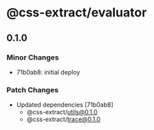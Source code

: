 # @css-extract/evaluator

## 0.1.0

### Minor Changes

- 71b0ab8: initial deploy

### Patch Changes

- Updated dependencies [71b0ab8]
  - @css-extract/utils@0.1.0
  - @css-extract/trace@0.1.0
